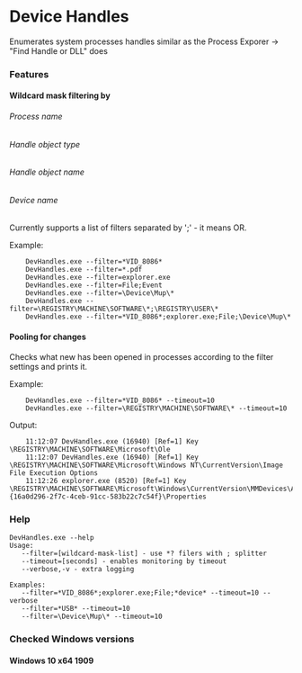 # Device Handles
Enumerates system processes handles similar as the Process Exporer -> "Find Handle or DLL" does

### Features

#### Wildcard mask filtering by 
###### Process name 
###### Handle object type
###### Handle object name
###### Device name
    
Currently supports a list of filters separated by ';' - it means OR.
    
Example:
```
    DevHandles.exe --filter=*VID_8086*
    DevHandles.exe --filter=*.pdf
    DevHandles.exe --filter=explorer.exe
    DevHandles.exe --filter=File;Event
    DevHandles.exe --filter=\Device\Mup\*
    DevHandles.exe --filter=\REGISTRY\MACHINE\SOFTWARE\*;\REGISTRY\USER\*
    DevHandles.exe --filter=*VID_8086*;explorer.exe;File;\Device\Mup\*
```

#### Pooling for changes 

Checks what new has been opened in processes according to the filter settings and prints it.

Example:
```
    DevHandles.exe --filter=*VID_8086* --timeout=10
    DevHandles.exe --filter=\REGISTRY\MACHINE\SOFTWARE\* --timeout=10
```

Output:
```
    11:12:07 DevHandles.exe (16940) [Ref=1] Key \REGISTRY\MACHINE\SOFTWARE\Microsoft\Ole
    11:12:07 DevHandles.exe (16940) [Ref=1] Key \REGISTRY\MACHINE\SOFTWARE\Microsoft\Windows NT\CurrentVersion\Image File Execution Options
    11:12:26 explorer.exe (8520) [Ref=1] Key \REGISTRY\MACHINE\SOFTWARE\Microsoft\Windows\CurrentVersion\MMDevices\Audio\Render\{16a0d296-2f7c-4ceb-91cc-583b22c7c54f}\Properties
```

### Help

```
DevHandles.exe --help
Usage:
   --filter=[wildcard-mask-list] - use *? filers with ; splitter
   --timeout=[seconds] - enables monitoring by timeout
   --verbose,-v - extra logging

Examples:
   --filter=*VID_8086*;explorer.exe;File;*device* --timeout=10 --verbose
   --filter=*USB* --timeout=10
   --filter=\Device\Mup\* --timeout=10
```

### Checked Windows versions
#### Windows 10 x64 1909